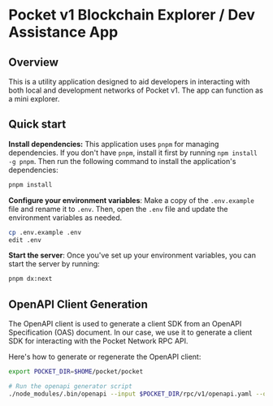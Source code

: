 # Pocket v1 Blockchain Explorer / Dev Assistance App

## Overview
This is a utility application designed to aid developers in interacting with both local and development networks of Pocket v1. The app can function as a mini explorer.

## Quick start

**Install dependencies:** This application uses `pnpm` for managing dependencies. If you don't have `pnpm`, install it first by running `npm install -g pnpm`. Then run the following command to install the application's dependencies:


```bash
pnpm install
```

**Configure your environment variables**: Make a copy of the `.env.example` file and rename it to `.env`. Then, open the `.env` file and update the environment variables as needed.

```bash
cp .env.example .env
edit .env
```

**Start the server**: Once you've set up your environment variables, you can start the server by running:
```bash
pnpm dx:next
```

## OpenAPI Client Generation
The OpenAPI client is used to generate a client SDK from an OpenAPI Specification (OAS) document. In our case, we use it to generate a client SDK for interacting with the Pocket Network RPC API.

Here's how to generate or regenerate the OpenAPI client:

```bash
export POCKET_DIR=$HOME/pocket/pocket

# Run the openapi generator script
./node_modules/.bin/openapi --input $POCKET_DIR/rpc/v1/openapi.yaml --output ./src/utils/v1-rpc-client --name v1RPC
```
